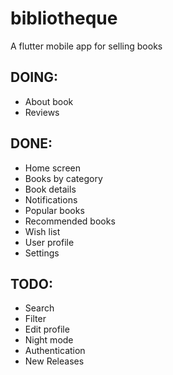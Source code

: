 # bibliotheque

A flutter mobile app for selling books

## DOING:
- About book
- Reviews

## DONE:
- Home screen
- Books by category
- Book details
- Notifications
- Popular books
- Recommended books
- Wish list
- User profile
- Settings


## TODO:
- Search
- Filter
- Edit profile
- Night mode
- Authentication
- New Releases
